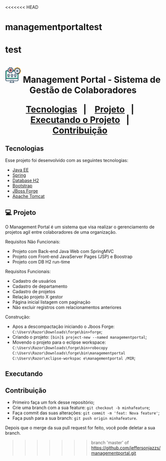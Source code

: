 <<<<<<< HEAD
# managementportaltest

test
=======
<h1 align="center">
    <img alt="Management Portal" title="MP" src="img-git_mp.svg" width="50px" />
     Management Portal - Sistema de Gestão de Colaboradores

  <a href="#tecnologias">Tecnologias</a>&nbsp;&nbsp;&nbsp;|&nbsp;&nbsp;&nbsp;
  <a href="#-projeto">Projeto</a>&nbsp;&nbsp;&nbsp;|&nbsp;&nbsp;&nbsp;
  <a href="#executando">Executando o Projeto</a>&nbsp;&nbsp;&nbsp;|&nbsp;&nbsp;&nbsp;
  <a href="#contribuição">Contribuição</a>&nbsp;&nbsp;&nbsp;
  
</h1>

## Tecnologias

Esse projeto foi desenvolvido com as seguintes tecnologias:

- [Java EE](https://www.oracle.com/java/technologies/java-ee-glance.html)
- [Spring](https://spring.io/)
- [Database H2](https://www.h2database.com/html/main.html)
- [Bootstrap](https://getbootstrap.com/)
- [JBoss Forge](https://forge.jboss.org/)
- [Apache Tomcat](http://tomcat.apache.org/)

## 💻 Projeto

O Management Portal é um sistema que visa realizar o gerenciamento de projetos agil entre colaboradores de uma organização.


Requisitos Não Funcionais:
-	Projeto com Back-end Java Web com SpringMVC
-	Projeto com Front-end JavaServer Pages (JSP) e Boostrap
-	Projeto com DB H2 run-time

Requisitos Funcionais:
-	Cadastro de usuários
-	Cadastro de departamento
-	Cadastro de projetos
-	Relação projeto X gestor
-	Página inicial listagem com paginação
-	Não excluir registros com relacionamentos anteriores


Construção:

- Apos a descompactação iniciando o Jboos Forge: `C:\Users\Razor\Downloads\forge\bin>forge`;
- Criando o projeto: `[bin]$ project-new --named managementportal`;
- Movendo o projeto para o eclipse workspace: `C:\Users\Razor\Downloads\forge\bin>robocopy C:\Users\Razor\Downloads\forge\bin\managementportal C:\Users\Razor\eclipse-workspac
e\managementportal /MIR`;


## Executando





## Contribuição

- Primeiro faça um fork desse repositório;
- Crie uma branch com a sua feature: `git checkout -b minhafeature`;
- Faça commit das suas alterações: `git commit -m 'feat: Nova feature'`;
- Faça push para a sua branch: `git push origin minhafeature`.

Depois que o merge da sua pull request for feito, você pode deletar a sua branch.
>>>>>>> branch 'master' of https://github.com/jeffersonjazzs/managementportal.git
